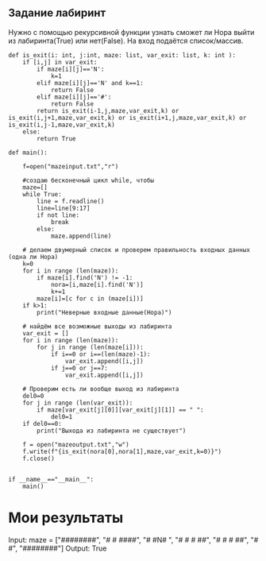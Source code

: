 ## Задание лабиринт
Нужно с помощью рекурсивной функции узнать сможет ли Нора выйти из лабиринта(True) или нет(False). На вход подаётся список/массив.
``` Py
def is_exit(i: int, j:int, maze: list, var_exit: list, k: int ):
    if [i,j] in var_exit:
        if maze[i][j]=='N':
            k=1
        elif maze[i][j]=='N' and k==1:
            return False
        elif maze[i][j]=='#':
            return False
        return is_exit(i-1,j,maze,var_exit,k) or is_exit(i,j+1,maze,var_exit,k) or is_exit(i+1,j,maze,var_exit,k) or is_exit(i,j-1,maze,var_exit,k)
    else:
        return True

def main():  
    
    f=open("mazeinput.txt","r")

    #создаю бесконечный цикл while, чтобы 
    maze=[]
    while True:
        line = f.readline()
        line=line[9:17]
        if not line:
            break
        else:
            maze.append(line)

    # делаем двумерный список и проверем правильность входных данных (одна ли Нора)
    k=0
    for i in range (len(maze)):
        if maze[i].find('N') != -1:
            nora=[i,maze[i].find('N')]
            k+=1
        maze[i]=[c for c in (maze[i])]
    if k>1:
        print("Неверные входные данные(Нора)")
    
    # найдём все возможные выходы из лабиринта
    var_exit = []
    for i in range (len(maze)):
        for j in range (len(maze[i])):
            if i==0 or i==(len(maze)-1):
                var_exit.append([i,j])
            if j==0 or j==7:
                var_exit.append([i,j])

    # Проверим есть ли вообще выход из лабиринта
    del0=0
    for j in range (len(var_exit)):
        if maze[var_exit[j][0]][var_exit[j][1]] == " ":
            del0=1
    if del0==0:
        print("Выхода из лабиринта не существует")

    f = open("mazeoutput.txt","w")
    f.write(f"{is_exit(nora[0],nora[1],maze,var_exit,k=0)}")
    f.close()
                

if __name__=="__main__":
    main()
```
# Мои результаты
Input:
maze = ["########",
        "# # ####",
        "# #N#   ",
        "# # # ##",
        "# # # ##",
        "#      #",
        "########"]
Output: True
